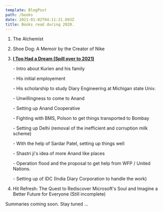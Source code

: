 ```yaml
---
template: BlogPost
path: /books
date: 2021-01-02T04:11:21.693Z
title: Books read during 2020.
---
```

1. The Alchemist
2. Shoe Dog: A Memoir by the Creator of Nike
3. <u>**I Too Had a Dream (Spill over to 2021)</u>**

   \- Intro about Kurien and his family

   \- His initial employement

   \- His scholarship to study Diary Engineering at Michigan state Univ.

   \- Unwillingness to come to Anand

   \- Setting up Anand Cooperative

   \- Fighting with BMS, Polson to get things transported to Bombay

   \- Setting up Delhi (removal of the inefficient and corruption milk scheme)

   \- With the help of Sardar Patel, setting up things well

   \- Shastri ji's idea of more Anand like places

   \- Operation flood and the proposal to get help from WFP / United Nations.

   \- Setting up of IDC (India Diary Corporation to handle the work)
4. Hit Refresh: The Quest to Rediscover Microsoft's Soul and Imagine a Better Future for Everyone (Still incomplete)

Summaries coming soon. Stay tuned ...
